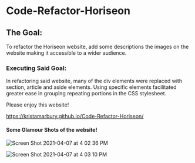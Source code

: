 # Code-Refactor-Horiseon

## The Goal:
To refactor the Horiseon website, add some descriptions the images on the website making it accessible to a wider audience. 

### Executing Said Goal:
In refactoring said website, many of the div elements were replaced with section, article and aside elements. Using specific elements facilitated greater ease in grouping repeating portions in the CSS stylesheet. 

Please enjoy this website! 

https://kristamarbury.github.io/Code-Refactor-Horiseon/

#### Some Glamour Shots of the website!

![Screen Shot 2021-04-07 at 4 02 36 PM](https://user-images.githubusercontent.com/78391731/113935447-33954b00-97bc-11eb-804a-22e6af1d6e77.png)

![Screen Shot 2021-04-07 at 4 03 10 PM](https://user-images.githubusercontent.com/78391731/113935424-2aa47980-97bc-11eb-9d99-d56176fcbfad.png)
